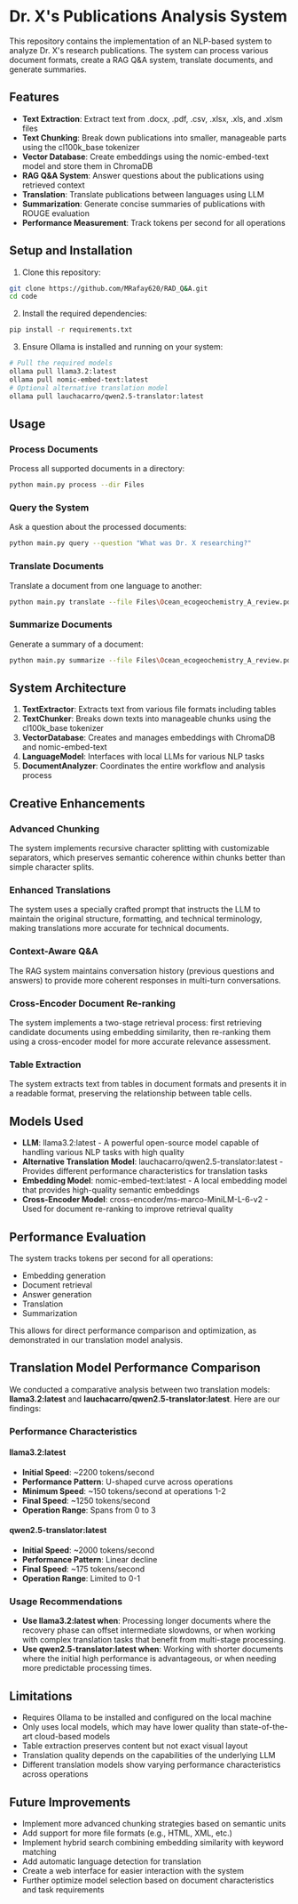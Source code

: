 # Dr. X's Publications Analysis System

This repository contains the implementation of an NLP-based system to analyze Dr. X's research publications. The system can process various document formats, create a RAG Q&A system, translate documents, and generate summaries.

## Features

- **Text Extraction**: Extract text from .docx, .pdf, .csv, .xlsx, .xls, and .xlsm files
- **Text Chunking**: Break down publications into smaller, manageable parts using the cl100k_base tokenizer
- **Vector Database**: Create embeddings using the nomic-embed-text model and store them in ChromaDB
- **RAG Q&A System**: Answer questions about the publications using retrieved context
- **Translation**: Translate publications between languages using LLM
- **Summarization**: Generate concise summaries of publications with ROUGE evaluation
- **Performance Measurement**: Track tokens per second for all operations


## Setup and Installation

1. Clone this repository:

```bash
git clone https://github.com/MRafay620/RAD_Q&A.git
cd code
```

2. Install the required dependencies:

```bash
pip install -r requirements.txt
```

3. Ensure Ollama is installed and running on your system:

```bash
# Pull the required models
ollama pull llama3.2:latest
ollama pull nomic-embed-text:latest
# Optional alternative translation model
ollama pull lauchacarro/qwen2.5-translator:latest
```

## Usage

### Process Documents

Process all supported documents in a directory:

```bash
python main.py process --dir Files
```

### Query the System

Ask a question about the processed documents:

```bash
python main.py query --question "What was Dr. X researching?"
```

### Translate Documents

Translate a document from one language to another:

```bash
python main.py translate --file Files\Ocean_ecogeochemistry_A_review.pdf --source "Spanish" --target "English" --model "llama3.2:latest"
```

### Summarize Documents

Generate a summary of a document:

```bash
python main.py summarize --file Files\Ocean_ecogeochemistry_A_review.pdf --ratio 0.3
```

## System Architecture

1. **TextExtractor**: Extracts text from various file formats including tables
2. **TextChunker**: Breaks down texts into manageable chunks using the cl100k_base tokenizer
3. **VectorDatabase**: Creates and manages embeddings with ChromaDB and nomic-embed-text
4. **LanguageModel**: Interfaces with local LLMs for various NLP tasks
5. **DocumentAnalyzer**: Coordinates the entire workflow and analysis process

## Creative Enhancements

### Advanced Chunking

The system implements recursive character splitting with customizable separators, which preserves semantic coherence within chunks better than simple character splits.

### Enhanced Translations

The system uses a specially crafted prompt that instructs the LLM to maintain the original structure, formatting, and technical terminology, making translations more accurate for technical documents.

### Context-Aware Q&A

The RAG system maintains conversation history (previous questions and answers) to provide more coherent responses in multi-turn conversations.

### Cross-Encoder Document Re-ranking

The system implements a two-stage retrieval process: first retrieving candidate documents using embedding similarity, then re-ranking them using a cross-encoder model for more accurate relevance assessment.

### Table Extraction

The system extracts text from tables in document formats and presents it in a readable format, preserving the relationship between table cells.

## Models Used

- **LLM**: llama3.2:latest - A powerful open-source model capable of handling various NLP tasks with high quality
- **Alternative Translation Model**: lauchacarro/qwen2.5-translator:latest - Provides different performance characteristics for translation tasks
- **Embedding Model**: nomic-embed-text:latest - A local embedding model that provides high-quality semantic embeddings
- **Cross-Encoder Model**: cross-encoder/ms-marco-MiniLM-L-6-v2 - Used for document re-ranking to improve retrieval quality

## Performance Evaluation

The system tracks tokens per second for all operations:

- Embedding generation
- Document retrieval
- Answer generation
- Translation
- Summarization

This allows for direct performance comparison and optimization, as demonstrated in our translation model analysis.

## Translation Model Performance Comparison

We conducted a comparative analysis between two translation models: **llama3.2:latest** and **lauchacarro/qwen2.5-translator:latest**. Here are our findings:

### Performance Characteristics

#### llama3.2:latest

- **Initial Speed**: ~2200 tokens/second
- **Performance Pattern**: U-shaped curve across operations
- **Minimum Speed**: ~150 tokens/second at operations 1-2
- **Final Speed**: ~1250 tokens/second
- **Operation Range**: Spans from 0 to 3

#### qwen2.5-translator:latest

- **Initial Speed**: ~2000 tokens/second
- **Performance Pattern**: Linear decline
- **Final Speed**: ~175 tokens/second
- **Operation Range**: Limited to 0-1

### Usage Recommendations

- **Use llama3.2:latest when**: Processing longer documents where the recovery phase can offset intermediate slowdowns, or when working with complex translation tasks that benefit from multi-stage processing.
- **Use qwen2.5-translator:latest when**: Working with shorter documents where the initial high performance is advantageous, or when needing more predictable processing times.


## Limitations

- Requires Ollama to be installed and configured on the local machine
- Only uses local models, which may have lower quality than state-of-the-art cloud-based models
- Table extraction preserves content but not exact visual layout
- Translation quality depends on the capabilities of the underlying LLM
- Different translation models show varying performance characteristics across operations

## Future Improvements

- Implement more advanced chunking strategies based on semantic units
- Add support for more file formats (e.g., HTML, XML, etc.)
- Implement hybrid search combining embedding similarity with keyword matching
- Add automatic language detection for translation
- Create a web interface for easier interaction with the system
- Further optimize model selection based on document characteristics and task requirements
